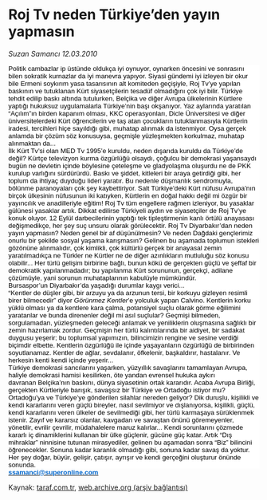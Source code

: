 # Roj Tv neden Türkiye’den yayın yapmasın

*Suzan Samancı 12.03.2010*

<div class="yazi"><p class="MsoNormal" style="LINE-HEIGHT: normal; MARGIN: 0cm 0cm 0pt; BACKGROUND: white; mso-layout-grid-align: none"><span style="FONT-FAMILY: 'Arial','sans-serif'; COLOR: black; FONT-SIZE: 10pt">Politik cambazlar ip </span><span style="FONT-FAMILY: 'Arial','sans-serif'; COLOR: black; FONT-SIZE: 10pt; mso-fareast-font-family: 'Times New Roman'">üstünde oldukça iyi oynuyor, oynarken öncesini ve sonrasını bilen sokratik kurnazlar da iyi manevra yapıyor. Siyasi gündemi iyi izleyen bir okur bile Ermeni soykırım yasa tasarısının alt komiteden geçişiyle, Roj Tv’ye yapılan baskının ve tutuklanan Kürt siyasetçilerin tesadüf olmadığını çok iyi bilir. Türkiye tehdit edilip baskı altında tutulurken, Belçika ve diğer Avrupa </span><span style="FONT-FAMILY: 'Arial','sans-serif'; COLOR: black; FONT-SIZE: 10pt; mso-fareast-font-family: 'Times New Roman'">ülkelerinin Kürtlere yaptığı </span><span style="FONT-FAMILY: 'Arial','sans-serif'; COLOR: black; FONT-SIZE: 10pt">hukuksuz uygulamalarla T</span><span style="FONT-FAMILY: 'Arial','sans-serif'; COLOR: black; FONT-SIZE: 10pt; mso-fareast-font-family: 'Times New Roman'">ürkiye’nin başı okşanıyor. Yaz aylarında yaratılan “Açılım”ın birden kapanım olması, KKC operasyonları, Dicle Üniversitesi ve diğer üniversitelerdeki Kürt öğrencilerin ve taş atan çocukların tutuklanmasıyla Kürtlerin iradesi, tercihleri hiçe sayıldığı gibi, muhatap alınmak da istenmiyor. Oysa gerçek anlamda bir çözüm söz konusuysa, geçmişle yüzleşmekten korkulmaz, muhatap alınmaktan da...</span><span style="FONT-FAMILY: 'Arial','sans-serif'; FONT-SIZE: 10pt"><?xml:namespace prefix = o ns = "urn:schemas-microsoft-com:office:office" /><o:p></o:p></span></p>
<p class="MsoNormal" style="LINE-HEIGHT: normal; MARGIN: 0cm 0cm 0pt; BACKGROUND: white; mso-layout-grid-align: none"><span style="FONT-FAMILY: 'Arial','sans-serif'; COLOR: black; FONT-SIZE: 10pt; mso-fareast-font-family: 'Times New Roman'">İlk Kürt Tv’si olan MED Tv 1995’e kuruldu, neden dışarıda kuruldu da Türkiye’de değil? Kürtçe televizyon kurma özgürlüğü olsaydı, çoğulcu bir demokrasi yaşansaydı bugün ne devletin içinde böylesine çeteleşme ve gladyolaşma oluşurdu ne de PKK kurulup varlığını sürdürürdü. Baskı ve şiddet, kitleleri bir araya getirdiği gibi, her toplum da ihtiyaç duyduğu lideri yaratır. Bu nedenle düşmanlık sendromuyla, bölünme paranoyaları çok şey kaybettiriyor. Salt Türkiye’deki Kürt nüfusu Avrupa’nın birçok ülkesinin </span><span style="FONT-FAMILY: 'Arial','sans-serif'; COLOR: black; FONT-SIZE: 10pt">n</span><span style="FONT-FAMILY: 'Arial','sans-serif'; COLOR: black; FONT-SIZE: 10pt; mso-fareast-font-family: 'Times New Roman'">üfusunun iki katıyken, Kürtlerin en doğal hakkı değil mi özgür bir yayıncılık ve anadilleriyle eğitim! Roj Tv tüm engellere rağmen izleniyor, bu yasaklar gülünesi yasaklar artık. Dikkat edilirse Türkiyeli aydın ve siyasetçiler de Roj Tv’ye konuk oluyor. 12 Eylül darbecilerinin yaptığı tek tipleştirmenin kanlı örtülü anayasası değişmedikçe, her şey suç unsuru olarak görülecektir. Roj Tv Diyarbakır’dan neden yayın yapmasın? Neden genel bir af düşünülmesin? Ve neden Dağdaki gençlerimiz onurlu bir şekilde sosyal yaşama karışmasın? Gelinen bu aşamada toplumun istekleri gözönüne alınmalıdır, çok kimlikli, çok kültürlü gerçek bir anayasal zemin yaratılmadıkça ne Türkler ne Kürtler ne de diğer azınlıkların mutluluğu söz konusu olabilir... Her türlü gelişim birbirine bağlı, bunun kökü de gerçekten güçlü ve şeffaf bir demokratik yapılanmadadır; bu yapılanma Kürt sorununun, gerçekçi, adilane çözümüyle, yani sorunun muhataplarının kabulüyle mümkündür.</span><span style="FONT-FAMILY: 'Arial','sans-serif'; FONT-SIZE: 10pt"><o:p></o:p></span></p>
<p class="MsoNormal" style="LINE-HEIGHT: normal; MARGIN: 0cm 0cm 0pt; BACKGROUND: white; mso-layout-grid-align: none"><span style="FONT-FAMILY: 'Arial','sans-serif'; COLOR: black; FONT-SIZE: 10pt">Bursaspor</span><span style="FONT-FAMILY: 'Arial','sans-serif'; COLOR: black; FONT-SIZE: 10pt; mso-fareast-font-family: 'Times New Roman'">’un Diyarbakır’da yaşadığı durumlar kaygı verici...</span><span style="FONT-FAMILY: 'Arial','sans-serif'; FONT-SIZE: 10pt"><o:p></o:p></span></p>
<p class="MsoNormal" style="LINE-HEIGHT: normal; MARGIN: 0cm 0cm 0pt; BACKGROUND: white; mso-layout-grid-align: none"><span style="FONT-FAMILY: 'Arial','sans-serif'; COLOR: black; FONT-SIZE: 10pt; mso-fareast-font-family: 'Times New Roman'">“Kentler de düşler gibi, bir arzuyu ya da arzunun tersi, bir korkuyu gizleyen resimli birer bilmecedir” diyor <i>Görünmez Kentler</i>’e yolculuk yapan Calvino. Kentlerin korku yüklü olması ya da kentlere kara çalma, potansiyel suçlu olarak görme eğilimini yaratanlar ve bunda direnenler değil mi asıl suçlular? Geçmişi bilmeden, sorgulamadan, yüzleşmeden geleceği anlamak ve yeniliklerin oluşmasına sağlıklı bir zemin hazırlamak zordur. Geçmişin her türlü kalıntılarında bir aidiyet, bir sadakat duygusu yeşerir; bu toplumsal yapımızın, bilincimizin rengine ve sesine verdiği biçimdir elbette. Kentlerin özgürlüğü ile içinde yaşayanların özgürlüğü de birbirinden soyutlanamaz. Kentler de ağlar, sevdalanır, öfkelenir, başkaldırır, hastalanır. Ve herkesin kenti kendi içinde yeşerir...</span><span style="FONT-FAMILY: 'Arial','sans-serif'; FONT-SIZE: 10pt"><o:p></o:p></span></p>
<p class="MsoNormal" style="LINE-HEIGHT: normal; MARGIN: 0cm 0cm 0pt; BACKGROUND: white; mso-layout-grid-align: none"><span style="FONT-FAMILY: 'Arial','sans-serif'; COLOR: black; FONT-SIZE: 10pt">T</span><span style="FONT-FAMILY: 'Arial','sans-serif'; COLOR: black; FONT-SIZE: 10pt; mso-fareast-font-family: 'Times New Roman'">ürkiye demokrasi sancılarını yaşarken, yüzyıllık savaşlarını tamamlayan Avrupa, haliyle demokrasi hamisi kesilirken, öte yandan evrensel hukuka aykırı</span><span style="FONT-FAMILY: 'Arial','sans-serif'; FONT-SIZE: 10pt"><o:p></o:p></span></p>
<p class="MsoNormal" style="LINE-HEIGHT: normal; MARGIN: 0cm 0cm 0pt; BACKGROUND: white; mso-layout-grid-align: none"><span style="FONT-FAMILY: 'Arial','sans-serif'; COLOR: black; FONT-SIZE: 10pt">davranan Bel</span><span style="FONT-FAMILY: 'Arial','sans-serif'; COLOR: black; FONT-SIZE: 10pt; mso-fareast-font-family: 'Times New Roman'">çika’nın baskını, dünya siyasetinin ortak kararıdır. Acaba Avrupa Birliği, gerçekten Kürtleriyle barışık, savaşsız bir Türkiye ve Ortadoğu istiyor mu? Ortadoğu’ya ve Türkiye’ye gönderilen silahlar nereden geliyor? Dik duruşlu, kişilikli ve kendi kararlarını veren güçlü bireyler, nasıl sevilmiyor ve dışlanıyorsa, kişilikli, güçlü, kendi kararlarını veren ülkeler de sevilmediği gibi, her türlü karmaşaya sürüklenmek istenir. Zayıf ve kararsız olanlar, kavgadan ve savaştan önünü göremeyenler, yönetilir, evrilir çevrilir, müdahalelere maruz kalırlar... Kendi sorunlarını çözmede kararlı iç dinamiklerini kullanan bir ülke güçlenir, gücüne güç katar. Artık “Dış mihraklar” ninnisine tutunan mirasyediler, gelinen bu aşamadan sonra “Biz” bilincini öğrenecekler. Sonuna kadar karanlık olmadığı gibi, sonuna kadar savaş da yoktur. Her şey doğar, büyür, gelişir, çatışır, ayrışır ve kendi gerçeğini oluşturur önünde sonunda.</span><span style="FONT-FAMILY: 'Arial','sans-serif'; FONT-SIZE: 10pt"><o:p></o:p></span></p>
<p class="MsoNormal" style="MARGIN: 0cm 0cm 10pt"><b><u><span style="LINE-HEIGHT: 115%; FONT-FAMILY: 'Arial','sans-serif'; COLOR: #0066cc; FONT-SIZE: 10pt"><a href="mailto:ssamanci@superonline.com"><span style="COLOR: #0066cc">ssamanci@superonline.com</span></a></span></u></b><span style="LINE-HEIGHT: 115%; FONT-FAMILY: 'Arial','sans-serif'; FONT-SIZE: 10pt"><o:p></o:p></span></p>
</div>

Kaynak: [taraf.com.tr](http://www.taraf.com.tr:80/makale/10421.htm), [web.archive.org (arşiv bağlantısı)](http://web.archive.org/web/20100315080157/http://www.taraf.com.tr:80/makale/10421.htm)
